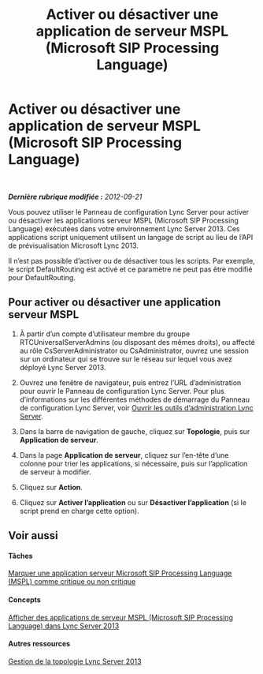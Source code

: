﻿---
title: Activer ou désactiver une application de serveur MSPL (Microsoft SIP Processing Language)
TOCTitle: Activer ou désactiver une application de serveur MSPL (Microsoft SIP Processing Language)
ms:assetid: b20af38d-224a-4459-991d-0b7eabb3ca7c
ms:mtpsurl: https://technet.microsoft.com/fr-fr/library/Gg182573(v=OCS.15)
ms:contentKeyID: 49298579
ms.date: 05/20/2016
mtps_version: v=OCS.15
ms.translationtype: HT
---

# Activer ou désactiver une application de serveur MSPL (Microsoft SIP Processing Language)

 

_**Dernière rubrique modifiée :** 2012-09-21_

Vous pouvez utiliser le Panneau de configuration Lync Server pour activer ou désactiver les applications serveur MSPL (Microsoft SIP Processing Language) exécutées dans votre environnement Lync Server 2013. Ces applications script uniquement utilisent un langage de script au lieu de l’API de prévisualisation Microsoft Lync 2013.

Il n’est pas possible d’activer ou de désactiver tous les scripts. Par exemple, le script DefaultRouting est activé et ce paramètre ne peut pas être modifié pour DefaultRouting.

## Pour activer ou désactiver une application serveur MSPL

1.  À partir d’un compte d’utilisateur membre du groupe RTCUniversalServerAdmins (ou disposant des mêmes droits), ou affecté au rôle CsServerAdministrator ou CsAdministrator, ouvrez une session sur un ordinateur qui se trouve sur le réseau sur lequel vous avez déployé Lync Server 2013.

2.  Ouvrez une fenêtre de navigateur, puis entrez l’URL d’administration pour ouvrir le Panneau de configuration Lync Server. Pour plus d’informations sur les différentes méthodes de démarrage du Panneau de configuration Lync Server, voir [Ouvrir les outils d’administration Lync Server](lync-server-2013-open-lync-server-administrative-tools.md).

3.  Dans la barre de navigation de gauche, cliquez sur **Topologie**, puis sur **Application de serveur**.

4.  Dans la page **Application de serveur**, cliquez sur l’en-tête d’une colonne pour trier les applications, si nécessaire, puis sur l’application de serveur à modifier.

5.  Cliquez sur **Action**.

6.  Cliquez sur **Activer l’application** ou sur **Désactiver l’application** (si le script prend en charge cette option).

## Voir aussi

#### Tâches

[Marquer une application serveur Microsoft SIP Processing Language (MSPL) comme critique ou non critique](lync-server-2013-mark-a-microsoft-sip-processing-language-mspl-application-as-critical-or-not-critical.md)  

#### Concepts

[Afficher des applications de serveur MSPL (Microsoft SIP Processing Language) dans Lync Server 2013](lync-server-2013-view-microsoft-sip-processing-language-mspl-server-applications.md)  

#### Autres ressources

[Gestion de la topologie Lync Server 2013](lync-server-2013-managing-the-lync-server-topology.md)

